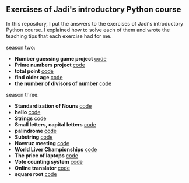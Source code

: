 ## Exercises of Jadi's introductory Python course
In this repository, I put the answers to the exercises of Jadi's introductory Python course. I explained how to solve each of them and wrote the teaching tips that each exercise had for me.



season two:
+ __Number guessing game project__  [code](https://github.com/pedramkhaledyan/Exercises_of_Jadi-s_introductory_Python_course/blob/master/season%202/Number%20guessing%20game%20project.py)
+ __Prime numbers project__ [code](https://github.com/pedramkhaledyan/Exercises_of_Jadi-s_introductory_Python_course/blob/master/season%202/prime.py)
+ __total point__ [code](https://github.com/pedramkhaledyan/Exercises_of_Jadi-s_introductory_Python_course/blob/master/season%202/total_point.py)
+ __find older age__ [code](https://github.com/pedramkhaledyan/Exercises_of_Jadi-s_introductory_Python_course/blob/main/season%202/older_age.py)
+ __the number of divisors of number__ [code](https://github.com/pedramkhaledyan/Exercises_of_Jadi-s_introductory_Python_course/blob/main/season%202/Divisor.py)
  
season three:
+ __Standardization of Nouns__ [code](https://github.com/pedramkhaledyan/Exercises_of_Jadi-s_introductory_Python_course/blob/main/season%203/Standardization%20of%20nouns.py)
+ __hello__ [code](https://github.com/pedramkhaledyan/Exercises_of_Jadi-s_introductory_Python_course/blob/main/season%203/hello.py)
+ __Strings__ [code](https://github.com/pedramkhaledyan/Exercises_of_Jadi-s_introductory_Python_course/blob/main/season%203/srtrings.py)
+ __Small letters, capital letters__ [code](https://github.com/pedramkhaledyan/Exercises_of_Jadi-s_introductory_Python_course/blob/main/season%203/Small%20letters%2C%20capital%20letters.py)
+ __palindrome__ [code](https://github.com/pedramkhaledyan/Exercises_of_Jadi-s_introductory_Python_course/blob/main/season%203/palindrome.py)
+ __Substring__ [code](https://github.com/pedramkhaledyan/Exercises_of_Jadi-s_introductory_Python_course/blob/main/season%203/Substring.py)
+ __Nowruz meeting__ [code](https://github.com/pedramkhaledyan/Exercises_of_Jadi-s_introductory_Python_course/blob/main/season%203/Nowruz%20meeting.py)
+ __World Liver Championships__ [code](https://github.com/pedramkhaledyan/Exercises_of_Jadi-s_introductory_Python_course/blob/main/season%203/World%20Liver%20Championships.py)
+ __The price of laptops__ [code](https://github.com/pedramkhaledyan/Exercises_of_Jadi-s_introductory_Python_course/blob/main/season%203/The%20price%20of%20laptops.py)
+ __Vote counting system__ [code](https://github.com/pedramkhaledyan/Exercises_of_Jadi-s_introductory_Python_course/blob/main/season%203/Vote%20counting%20system.py)
+ __Online translator__ [code](https://github.com/pedramkhaledyan/Exercises_of_Jadi-s_introductory_Python_course/blob/main/season%203/online_translator.py)
+ __square root__ [code](https://github.com/pedramkhaledyan/Exercises_of_Jadi-s_introductory_Python_course/blob/main/season%204/square%20root.py)